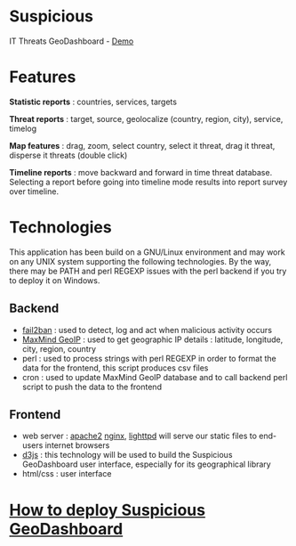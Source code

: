 # Suspicious

IT Threats GeoDashboard - [Demo](https://awstats.linuxtribe.fr/suspicious/)

# Features

**Statistic reports** : countries, services, targets

**Threat reports** : target, source, geolocalize (country, region, city), service, timelog

**Map features** : drag, zoom, select country, select it threat, drag it threat, disperse it threats (double click)

**Timeline reports** : move backward and forward in time threat database. Selecting a report before going into
timeline mode results into report survey over timeline.

# Technologies

This application has been build on a GNU/Linux environment and may work on any UNIX system supporting
the following technologies. By the way, there may be PATH and perl REGEXP issues with the perl backend
if you try to deploy it on Windows.

## Backend

  * [fail2ban](http://www.fail2ban.org) : used to detect, log and act when malicious activity occurs
  * [MaxMind GeoIP](http://www.maxmind.com) : used to get geographic IP details : latitude, longitude, city, region, country
  * perl : used to process strings with perl REGEXP in order to format the data for the frontend,
  this script produces csv files
  * cron : used to update MaxMind GeoIP database and to call backend perl script to push the data to the frontend

## Frontend

  * web server : [apache2](http://http://httpd.apache.org) [nginx](http://nginx.org), [lighttpd](http://www.lighttpd.net) will serve our static files to end-users internet browsers
  * [d3js](http://d3js.org) : this technology will be used to build the Suspicious GeoDashboard user interface, especially for its geographical library
  * html/css : user interface

# [How to deploy Suspicious GeoDashboard](INSTALL.md)

